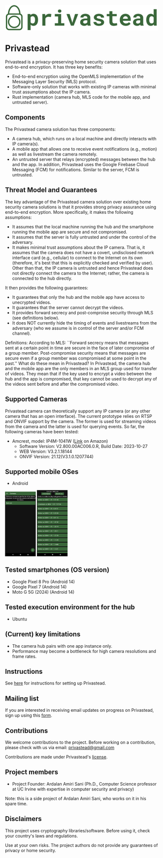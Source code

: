 <p align="center">
  <img src="https://github.com/privastead/images/blob/main/banner.svg" alt="Privastead" />
</p>

# Privastead

Privastead is a privacy-preserving home security camera solution that uses end-to-end encryption.
It has three key benefits:

* End-to-end encryption using the OpenMLS implementation of the Messaging Layer Security (MLS) protocol.
* Software-only solution that works with existing IP cameras with minimal trust assumptions about the IP camera.
* Rust implementation (camera hub, MLS code for the mobile app, and untrusted server).

## Components

The Privastead camera solution has three components:

* A camera hub, which runs on a local machine and directly interacts with IP camera(s).
* A mobile app that allows one to receive event notifications (e.g., motion) as well as livestream the camera remotely.
* An untrusted server that relays (encrypted) messages between the hub and the app. In addition, Privastead uses the Google Firebase Cloud Messaging (FCM) for notifications. Similar to the server, FCM is untrusted.

## Threat Model and Guarantees

The key advantage of the Privastead camera solution over existing home security camera solutions is that it provides strong privacy assurance using end-to-end encryption.
More specifically, it makes the following assumptions:

* It assumes that the local machine running the hub and the smartphone running the mobile app are secure and not compromised.
* It assumes that the server is fully untrusted and under the control of the adversary.
* It makes minimal trust assumptions about the IP camera. That is, it assumes that the camera does not have a covert, undisclosed network interface card (e.g., cellular) to connect to the Internet on its own (therefore, it's best that this is explicitly checked and verified by user). Other than that, the IP camera is untrusted and hence Privastead does not directly connect the camera to the Internet; rather, the camera is connected to the hub directly.

It then provides the following guarantees:

* It guarantees that only the hub and the mobile app have access to unecrypted videos.
* It guarantees that the server cannot decrypt the videos.
* It provides forward secrecy and post-comproise security through MLS (see definitions below).
* It does NOT currently hide the timing of events and livestreams from the adversary (who we assume is in control of the server and/or FCM channel).

Definitions: According to MLS: ``Forward secrecy means that messages sent at a certain point in time are secure in the face of later compromise of a group member. Post-compromise security means that messages are secure even if a group member was compromised at some point in the past.''
What do these mean in Privastead?
In Privastead, the camera hub and the mobile app are the only members in an MLS group used for transfer of videos.
They mean that if the key used to encrypt a video between the hub and the app is compromised, that key cannot be used to decrypt any of the videos sent before and after the compromised video.

## Supported Cameras

Privastead camera can theoretically support any IP camera (or any other camera that has an open interface).
The current prototype relies on RTSP and ONVIF support by the camera.
The former is used for streaming videos from the camera and the latter is used for querying events.
So far, the following cameras have been tested:

* Amcrest, model: IP4M-1041W ([Link](https://www.amazon.com/Amcrest-UltraHD-Security-4-Megapixel-IP4M-1041W/dp/B095XD17K5/) on Amazon)
    * Software Version: V2.800.00AC006.0.R, Build Date: 2023-10-27
    * WEB Version: V3.2.1.18144
    * ONVIF Version: 21.12(V3.1.0.1207744)

## Supported mobile OSes

* Android

<p align="left">
  <img src="https://github.com/privastead/images/blob/main/screenshot1.png" alt="screenshot" width="20%"/>
  <img src="https://github.com/privastead/images/blob/main/screenshot2.png" alt="screenshot" width="20%"/>
</p>

## Tested smartphones (OS version)

* Google Pixel 8 Pro (Android 14)
* Google Pixel 7 (Android 14)
* Moto G 5G (2024) (Android 14)

## Tested execution environment for the hub

* Ubuntu

## (Current) key limitations

* The camera hub pairs with one app instance only.
* Performance may become a bottleneck for high camera resolutions and frame rates.

## Instructions

See [here](HOW_TO.md) for instructions for setting up Privastead.

## Mailing list

If you are interested in receiving email updates on progress on Privastead, sign up using this [form](https://forms.gle/ZNbTZ9QpaG1z9X2S6).

## Contributions

We welcome contributions to the project. Before working on a contribution, please check with us via email: privastead@gmail.com

Contributions are made under Privastead's [license](LICENSE).


## Project members

* Project Founder: Ardalan Amiri Sani (Ph.D., Computer Science professor at UC Irvine with expertise in computer security and privacy)

Note: this is a side project of Ardalan Amiri Sani, who works on it in his spare time.

## Disclaimers

This project uses cryptography libraries/software. Before using it, check your country's laws and regulations.

Use at your own risks. The project authors do not provide any guarantees of privacy or home security.